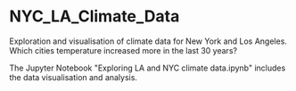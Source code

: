 # NYC_LA_Climate_Data
Exploration and visualisation of climate data for New York and Los Angeles. Which cities temperature increased more in the last 30 years?

The Jupyter Notebook "Exploring LA and NYC climate data.ipynb" includes the data visualisation and analysis.
